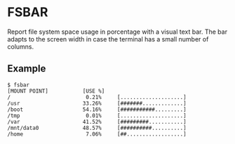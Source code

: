 FSBAR
=====

Report file system space usage in porcentage with a visual text bar.
The bar adapts to the screen width in case the terminal has a small
number of columns.


Example
-------

    $ fsbar
    [MOUNT POINT]           [USE %]
    /                        0.21%     [....................]
    /usr                    33.26%     [#######.............]
    /boot                   54.16%     [###########.........]
    /tmp                     0.01%     [....................]
    /var                    41.52%     [#########...........]
    /mnt/data0              48.57%     [##########..........]
    /home                    7.06%     [##..................]

